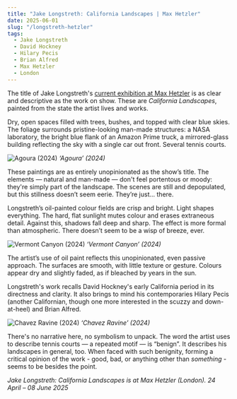 ```yaml
---
title: "Jake Longstreth: California Landscapes | Max Hetzler"
date: 2025-06-01
slug: "/longstreth-hetzler"
tags:
  - Jake Longstreth
  - David Hockney
  - Hilary Pecis
  - Brian Alfred
  - Max Hetzler
  - London
---
```


The title of Jake Longstreth's [current exhibition at Max Hetzler](https://maxhetzler.com/exhibitions/jake-longstreth-california-landscapes-2025) is as clear and descriptive as the work on show. These are _California Landscapes_, painted from the state the artist lives and works.

Dry, open spaces filled with trees, bushes, and topped with clear blue skies. The foliage surrounds pristine-looking man-made structures: a NASA laboratory, the bright blue flank of an Amazon Prime truck, a mirrored-glass building reflecting the sky with a single car out front. Several tennis courts.

![Agoura (2024)](/longstreth-hetzler-1.jpg)
_‘Agoura’ (2024)_

These paintings are as entirely unopinionated as the show’s title. The elements — natural and man-made — don't feel portentous or moody: they're simply part of the landscape. The scenes are still and depopulated, but this stillness doesn’t seem eerie. They’re just… there.

Longstreth’s oil-painted colour fields are crisp and bright. Light shapes everything. The hard, flat sunlight mutes colour and erases extraneous detail. Against this, shadows fall deep and sharp. The effect is more formal than atmospheric. There doesn’t seem to be a wisp of breeze, ever.

![Vermont Canyon (2024)](/longstreth-hetzler-2.jpg)
_‘Vermont Canyon’ (2024)_

The artist’s use of oil paint reflects this unopinionated, even passive approach. The surfaces are smooth, with little texture or gesture. Colours appear dry and slightly faded, as if bleached by years in the sun.

Longstreth's work recalls David Hockney's early California period in its directness and clarity. It also brings to mind his contemporaries Hilary Pecis (another Californian, though one more interested in the scuzzy and down-at-heel) and Brian Alfred.

![Chavez Ravine (2024)](/longstreth-hetzler-3.jpg)
_‘Chavez Ravine’ (2024)_

There's no narrative here, no symbolism to unpack. The word the artist uses to describe tennis courts — a repeated motif — is “benign”. It describes his landscapes in general, too. When faced with such benignity, forming a critical opinion of the work - good, bad, or anything other than _something_ - seems to be besides the point.

_Jake Longstreth: California Landscapes is at Max Hetzler (London). 24 April – 08 June 2025_
